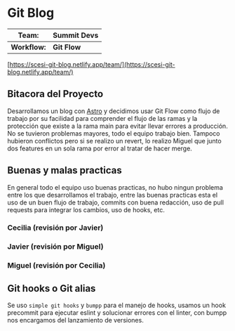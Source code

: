 # Git Blog 

| Team:             | **Summit Devs**   |
|-------------------|-------------------|
| **Workflow:**     | **Git Flow**      |

[https://scesi-git-blog.netlify.app/team/](https://scesi-git-blog.netlify.app/team/)

## Bitacora del Proyecto
  Desarrollamos un blog con [Astro](astro.build) y decidimos usar Git Flow como flujo de trabajo por su facilidad para comprender el flujo de las ramas y la protección que existe a la rama main para evitar llevar errores a producción.
  No se tuvieron problemas mayores, todo el equipo trabajo bien.
  Tampoco hubieron conflictos pero si se realizo un revert, lo realizo Miguel que junto dos features en un sola rama por error al tratar de hacer merge.

## Buenas y malas practicas
En general todo el equipo uso buenas practicas, no hubo ningun problema entre los que desarrollamos el trabajo, entre las buenas practicas esta el uso de un buen flujo de trabajo, commits con buena redacción, uso de pull requests para integrar los cambios, uso de hooks, etc.
  ### Cecilia (revisión por Javier)
  ### Javier (revisión por Miguel)
  ### Miguel (revisión por Cecilia)
## Git hooks o Git alias

  Se uso `simple git hooks` y `bumpp` para el manejo de hooks, usamos un hook precommit para ejecutar eslint y solucionar errores con el linter, con bumpp nos encargamos del lanzamiento de versiones.
